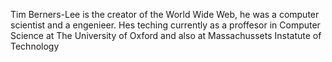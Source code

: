 Tim Berners-Lee is the creator of the World Wide Web, he was a computer scientist and a engenieer. Hes teching currently as a proffesor in Computer Science at The University of Oxford and also at Massachussets Instatute of Technology
